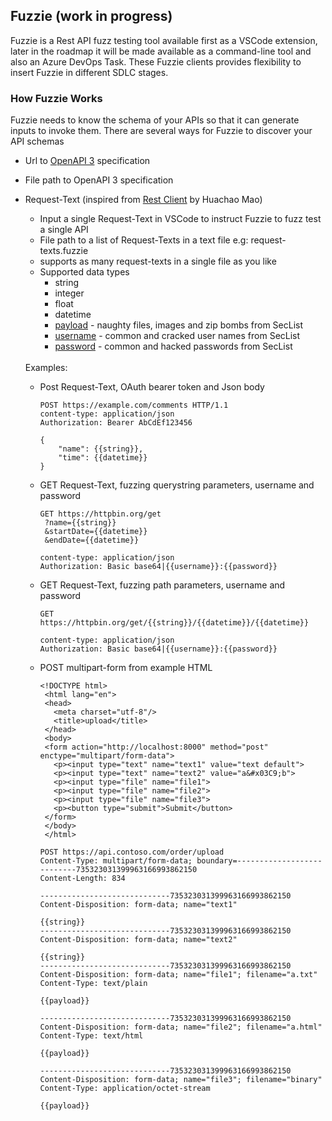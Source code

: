 ## Fuzzie (work in progress)  

Fuzzie is a Rest API fuzz testing tool available first as a VSCode extension, later in the roadmap it will be made available as a command-line tool and also an Azure DevOps Task. These Fuzzie clients provides flexibility to insert Fuzzie in different SDLC stages.  

### How Fuzzie Works  

Fuzzie needs to know the schema of your APIs so that it can generate inputs to invoke them. There are several ways for Fuzzie to discover your API schemas
* Url to [OpenAPI 3](https://editor.swagger.io/) specification
* File path to OpenAPI 3 specification
* Request-Text (inspired from [Rest Client](https://marketplace.visualstudio.com/items?itemName=humao.rest-client) by Huachao Mao)
  * Input a single Request-Text in VSCode to instruct Fuzzie to fuzz test a single API
  * File path to a list of Request-Texts in a text file e.g: request-texts.fuzzie
  * supports as many request-texts in a single file as you like
  * Supported data types
    * string
    * integer
    * float
    * datetime
    * [payload](https://github.com/danielmiessler/SecLists) - naughty files, images and zip bombs from SecList
    * [username](https://github.com/danielmiessler/SecLists) - common and cracked user names from SecList
    * [password](https://github.com/danielmiessler/SecLists) - common and hacked passwords from SecList
    
  <br/>
  Examples: 
  <br/>

  * Post Request-Text, OAuth bearer token and Json body
    ```
    POST https://example.com/comments HTTP/1.1
    content-type: application/json
    Authorization: Bearer AbCdEf123456
    
    {
        "name": {{string}},
        "time": {{datetime}}
    }
    ```
  
  * GET Request-Text, fuzzing querystring parameters, username and password
  
    ```
    GET https://httpbin.org/get
     ?name={{string}}
     &startDate={{datetime}}
     &endDate={{datetime}}
     
    content-type: application/json
    Authorization: Basic base64|{{username}}:{{password}}
    ```
  * GET Request-Text, fuzzing path parameters, username and password
  
    ```
    GET https://httpbin.org/get/{{string}}/{{datetime}}/{{datetime}}
     
    content-type: application/json
    Authorization: Basic base64|{{username}}:{{password}}
    ```
    
  * POST multipart-form from example HTML
    ```
    <!DOCTYPE html>
     <html lang="en">
     <head>
       <meta charset="utf-8"/>
       <title>upload</title>
     </head>
     <body>
     <form action="http://localhost:8000" method="post" enctype="multipart/form-data">
       <p><input type="text" name="text1" value="text default">
       <p><input type="text" name="text2" value="a&#x03C9;b">
       <p><input type="file" name="file1">
       <p><input type="file" name="file2">
       <p><input type="file" name="file3">
       <p><button type="submit">Submit</button>
     </form>
     </body>
     </html>     
    ```  
    ```
    POST https://api.contoso.com/order/upload
    Content-Type: multipart/form-data; boundary=---------------------------735323031399963166993862150
    Content-Length: 834

    -----------------------------735323031399963166993862150
    Content-Disposition: form-data; name="text1"

    {{string}}
    -----------------------------735323031399963166993862150
    Content-Disposition: form-data; name="text2"

    {{string}}
    -----------------------------735323031399963166993862150
    Content-Disposition: form-data; name="file1"; filename="a.txt"
    Content-Type: text/plain

    {{payload}}

    -----------------------------735323031399963166993862150
    Content-Disposition: form-data; name="file2"; filename="a.html"
    Content-Type: text/html

    {{payload}}

    -----------------------------735323031399963166993862150
    Content-Disposition: form-data; name="file3"; filename="binary"
    Content-Type: application/octet-stream

    {{payload}}
    ```
    
    
